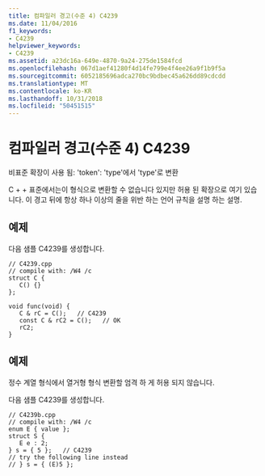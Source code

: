 ```yaml
---
title: 컴파일러 경고(수준 4) C4239
ms.date: 11/04/2016
f1_keywords:
- C4239
helpviewer_keywords:
- C4239
ms.assetid: a23dc16a-649e-4870-9a24-275de1584fcd
ms.openlocfilehash: 067d1aef41280f4d14fe799e4f4ee26a9f1b9f5a
ms.sourcegitcommit: 6052185696adca270bc9bdbec45a626dd89cdcdd
ms.translationtype: MT
ms.contentlocale: ko-KR
ms.lasthandoff: 10/31/2018
ms.locfileid: "50451515"
---
```

# <a name="compiler-warning-level-4-c4239"></a>컴파일러 경고(수준 4) C4239

비표준 확장이 사용 됨: 'token': 'type'에서 'type'로 변환

C + + 표준에서는이 형식으로 변환할 수 없습니다 있지만 허용 된 확장으로 여기 있습니다. 이 경고 뒤에 항상 하나 이상의 줄을 위반 하는 언어 규칙을 설명 하는 설명.

## <a name="example"></a>예제

다음 샘플 C4239를 생성합니다.

```
// C4239.cpp
// compile with: /W4 /c
struct C {
   C() {}
};

void func(void) {
   C & rC = C();   // C4239
   const C & rC2 = C();   // OK
   rC2;
}
```

## <a name="example"></a>예제

정수 계열 형식에서 열거형 형식 변환할 엄격 하 게 허용 되지 않습니다.

다음 샘플 C4239를 생성합니다.

```
// C4239b.cpp
// compile with: /W4 /c
enum E { value };
struct S {
   E e : 2;
} s = { 5 };   // C4239
// try the following line instead
// } s = { (E)5 };
```